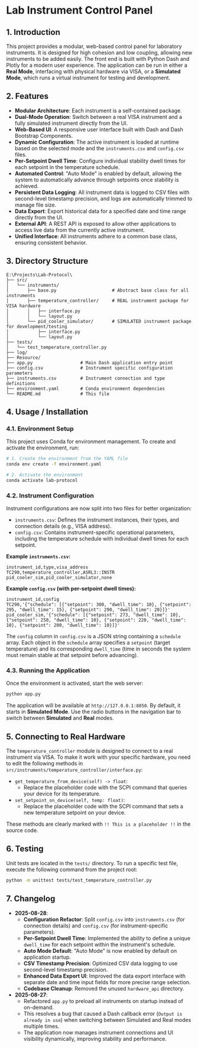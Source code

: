 # Lab Instrument Control Panel

## 1. Introduction

This project provides a modular, web-based control panel for laboratory instruments. It is designed for high cohesion and low coupling, allowing new instruments to be added easily. The front end is built with Python Dash and Plotly for a modern user experience. The application can be run in either a **Real Mode**, interfacing with physical hardware via VISA, or a **Simulated Mode**, which runs a virtual instrument for testing and development.

## 2. Features

-   **Modular Architecture**: Each instrument is a self-contained package.
-   **Dual-Mode Operation**: Switch between a real VISA instrument and a fully simulated instrument directly from the UI.
-   **Web-Based UI**: A responsive user interface built with Dash and Dash Bootstrap Components.
-   **Dynamic Configuration**: The active instrument is loaded at runtime based on the selected mode and the `instruments.csv` and `config.csv` files.
-   **Per-Setpoint Dwell Time**: Configure individual stability dwell times for each setpoint in the temperature schedule.
-   **Automated Control**: "Auto Mode" is enabled by default, allowing the system to automatically advance through setpoints once stability is achieved.
-   **Persistent Data Logging**: All instrument data is logged to CSV files with second-level timestamp precision, and logs are automatically trimmed to manage file size.
-   **Data Export**: Export historical data for a specified date and time range directly from the UI.
-   **External API**: A REST API is exposed to allow other applications to access live data from the currently active instrument.
-   **Unified Interface**: All instruments adhere to a common base class, ensuring consistent behavior.

## 3. Directory Structure

```
E:\Projects\Lab-Protocol\
├── src/
│   └── instruments/
│       ├── base.py                     # Abstract base class for all instruments
│       ├── temperature_controller/     # REAL instrument package for VISA hardware
│       │   ├── interface.py
│       │   └── layout.py
│       └── pid_cooler_simulator/       # SIMULATED instrument package for development/testing
│           ├── interface.py
│           └── layout.py
├── tests/
│   └── test_temperature_controller.py
├── log/
├── Resource/
├── app.py                  # Main Dash application entry point
├── config.csv              # Instrument specific configuration parameters
├── instruments.csv         # Instrument connection and type definitions
├── environment.yaml        # Conda environment dependencies
└── README.md               # This file
```

## 4. Usage / Installation

### 4.1. Environment Setup

This project uses Conda for environment management. To create and activate the environment, run:

```bash
# 1. Create the environment from the YAML file
conda env create -f environment.yaml

# 2. Activate the environment
conda activate lab-protocol
```

### 4.2. Instrument Configuration

Instrument configurations are now split into two files for better organization:

-   `instruments.csv`: Defines the instrument instances, their types, and connection details (e.g., VISA address).
-   `config.csv`: Contains instrument-specific operational parameters, including the temperature schedule with individual dwell times for each setpoint.

**Example `instruments.csv`:**
```csv
instrument_id,type,visa_address
TC290,temperature_controller,ASRL3::INSTR
pid_cooler_sim,pid_cooler_simulator,none
```

**Example `config.csv` (with per-setpoint dwell times):**
```csv
instrument_id,config
TC290,'{"schedule": [{"setpoint": 300, "dwell_time": 10}, {"setpoint": 295, "dwell_time": 15}, {"setpoint": 290, "dwell_time": 20}]}'
pid_cooler_sim,'{"schedule": [{"setpoint": 273, "dwell_time": 10}, {"setpoint": 250, "dwell_time": 10}, {"setpoint": 220, "dwell_time": 10}, {"setpoint": 200, "dwell_time": 10}]}'
```

The `config` column in `config.csv` is a JSON string containing a `schedule` array. Each object in the `schedule` array specifies a `setpoint` (target temperature) and its corresponding `dwell_time` (time in seconds the system must remain stable at that setpoint before advancing).

### 4.3. Running the Application

Once the environment is activated, start the web server:

```bash
python app.py
```

The application will be available at `http://127.0.0.1:8050`. By default, it starts in **Simulated Mode**. Use the radio buttons in the navigation bar to switch between **Simulated** and **Real** modes.

## 5. Connecting to Real Hardware

The `temperature_controller` module is designed to connect to a real instrument via VISA. To make it work with your specific hardware, you need to edit the following methods in `src/instruments/temperature_controller/interface.py`:

-   `get_temperature_from_device(self) -> float`:
    -   Replace the placeholder code with the SCPI command that queries your device for its temperature.
-   `set_setpoint_on_device(self, temp: float)`:
    -   Replace the placeholder code with the SCPI command that sets a new temperature setpoint on your device.

These methods are clearly marked with `!! This is a placeholder !!` in the source code.

## 6. Testing

Unit tests are located in the `tests/` directory. To run a specific test file, execute the following command from the project root:

```bash
python -m unittest tests/test_temperature_controller.py
```

## 7. Changelog

-   **2025-08-28**:
    -   **Configuration Refactor**: Split `config.csv` into `instruments.csv` (for connection details) and `config.csv` (for instrument-specific parameters).
    -   **Per-Setpoint Dwell Time**: Implemented the ability to define a unique `dwell_time` for each setpoint within the instrument's schedule.
    -   **Auto Mode Default**: "Auto Mode" is now enabled by default on application startup.
    -   **CSV Timestamp Precision**: Optimized CSV data logging to use second-level timestamp precision.
    -   **Enhanced Data Export UI**: Improved the data export interface with separate date and time input fields for more precise range selection.
    -   **Codebase Cleanup**: Removed the unused `hardware_api` directory.
-   **2025-08-27**:
    -   Refactored `app.py` to preload all instruments on startup instead of on-demand.
    -   This resolves a bug that caused a Dash callback error (`Output is already in use`) when switching between Simulated and Real modes multiple times.
    -   The application now manages instrument connections and UI visibility dynamically, improving stability and performance.